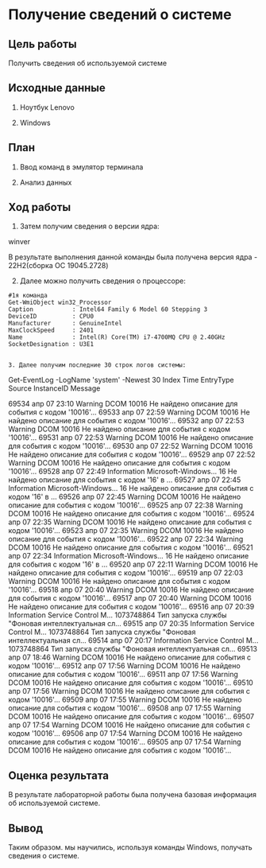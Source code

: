 # Получение сведений о системе

## Цель работы

Получить сведения об используемой системе

## Исходные данные

1. Ноутбук Lenovo

2. Windows



## План

1. Ввод команд в эмулятор терминала

2. Анализ данных

## Ход работы


1. Затем получим сведения о версии ядра:

winver


В результате выполнения данной команды была получена версия ядра - 22H2(сборка ОС 19045.2728)

2. Далее можно получить сведения о процессоре:

```
#1я команда
Get-WmiObject win32_Processor
Caption           : Intel64 Family 6 Model 60 Stepping 3
DeviceID          : CPU0
Manufacturer      : GenuineIntel
MaxClockSpeed     : 2401
Name              : Intel(R) Core(TM) i7-4700MQ CPU @ 2.40GHz
SocketDesignation : U3E1


3. Далее получим последние 30 строк логов системы:

```
Get-EventLog -LogName 'system' -Newest 30
   Index Time          EntryType   Source                 InstanceID Message
  
   69534 апр 07 23:10  Warning     DCOM                        10016 Не найдено описание для события с кодом '10016'...
   69533 апр 07 22:59  Warning     DCOM                        10016 Не найдено описание для события с кодом '10016'...
   69532 апр 07 22:53  Warning     DCOM                        10016 Не найдено описание для события с кодом '10016'...
   69531 апр 07 22:53  Warning     DCOM                        10016 Не найдено описание для события с кодом '10016'...
   69530 апр 07 22:52  Warning     DCOM                        10016 Не найдено описание для события с кодом '10016'...
   69529 апр 07 22:52  Warning     DCOM                        10016 Не найдено описание для события с кодом '10016'...
   69528 апр 07 22:49  Information Microsoft-Windows...           16 Не найдено описание для события с кодом '16' в ...
   69527 апр 07 22:45  Information Microsoft-Windows...           16 Не найдено описание для события с кодом '16' в ...
   69526 апр 07 22:45  Warning     DCOM                        10016 Не найдено описание для события с кодом '10016'...
   69525 апр 07 22:38  Warning     DCOM                        10016 Не найдено описание для события с кодом '10016'...
   69524 апр 07 22:35  Warning     DCOM                        10016 Не найдено описание для события с кодом '10016'...
   69523 апр 07 22:35  Warning     DCOM                        10016 Не найдено описание для события с кодом '10016'...
   69522 апр 07 22:34  Warning     DCOM                        10016 Не найдено описание для события с кодом '10016'...
   69521 апр 07 22:34  Information Microsoft-Windows...           16 Не найдено описание для события с кодом '16' в ...
   69520 апр 07 22:11  Warning     DCOM                        10016 Не найдено описание для события с кодом '10016'...
   69519 апр 07 22:03  Warning     DCOM                        10016 Не найдено описание для события с кодом '10016'...
   69518 апр 07 20:40  Warning     DCOM                        10016 Не найдено описание для события с кодом '10016'...
   69517 апр 07 20:40  Warning     DCOM                        10016 Не найдено описание для события с кодом '10016'...
   69516 апр 07 20:39  Information Service Control M...   1073748864 Тип запуска службы "Фоновая интеллектуальная сл...
   69515 апр 07 20:35  Information Service Control M...   1073748864 Тип запуска службы "Фоновая интеллектуальная сл...
   69514 апр 07 20:17  Information Service Control M...   1073748864 Тип запуска службы "Фоновая интеллектуальная сл...
   69513 апр 07 18:46  Warning     DCOM                        10016 Не найдено описание для события с кодом '10016'...
   69512 апр 07 17:56  Warning     DCOM                        10016 Не найдено описание для события с кодом '10016'...
   69511 апр 07 17:56  Warning     DCOM                        10016 Не найдено описание для события с кодом '10016'...
   69510 апр 07 17:56  Warning     DCOM                        10016 Не найдено описание для события с кодом '10016'...
   69509 апр 07 17:55  Warning     DCOM                        10016 Не найдено описание для события с кодом '10016'...
   69508 апр 07 17:55  Warning     DCOM                        10016 Не найдено описание для события с кодом '10016'...
   69507 апр 07 17:54  Warning     DCOM                        10016 Не найдено описание для события с кодом '10016'...
   69506 апр 07 17:54  Warning     DCOM                        10016 Не найдено описание для события с кодом '10016'...
   69505 апр 07 17:54  Warning     DCOM                        10016 Не найдено описание для события с кодом '10016'...


## Оценка результата

В результате лабораторной работы была получена базовая информация об используемой системе.

## Вывод

Таким образом. мы научились, используя команды Windows, получать сведения о системе.



